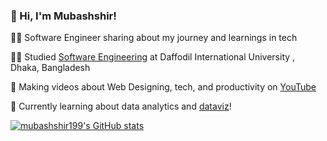 <!-- Level 1: Simple bio and stats -->

### 👋 Hi, I'm Mubashshir!

🧑‍💻 Software Engineer sharing about my journey and learnings in tech<br/>

🧑‍💼 Studied [Software Engineering](https://daffodilvarsity.edu.bd/department/swe) at Daffodil International University , Dhaka, Bangladesh<br/>

🎨 Making videos about Web Designing, tech, and productivity on [YouTube](https://youtube.com/@mubashshir199?si=xMDhWfxuqbg0oktu)<br/>

💭 Currently learning about data analytics and [dataviz](https://pudding.cool/2018/08/pockets/)!<br/>

<!-- GitHub stats from https://github.com/anuraghazra/github-readme-stats -->

[![mubashshir199's GitHub stats](https://github-readme-stats.vercel.app/api?username=mubashshir199)](https://github.com/anuraghazra/github-readme-stats)
